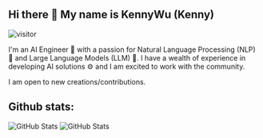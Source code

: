 ## Hi there 👋 My name is KennyWu (Kenny)
![visitor](https://api.visitorbadge.io/api/VisitorHit?user=estruyf&repo=github-visitors-badge&countColor=%237B1E7A)

I'm an AI Engineer 👿 with a passion for Natural Language Processing (NLP) 📖 and Large Language Models (LLM) 🤖. 
I have a wealth of experience in developing AI solutions ⚙️ and I am excited to work with the community.

I am open to new creations/contributions.

## Github stats:

![GitHub Stats](https://github-readme-stats.vercel.app/api?username=KKenny0&theme=default&show_icons=true&hide_border=true&count_private=true)
![GitHub Stats](https://github-readme-stats.vercel.app/api/top-langs/?username=KKenny0&theme=default&show_icons=true&hide_border=true&layout=compact)
